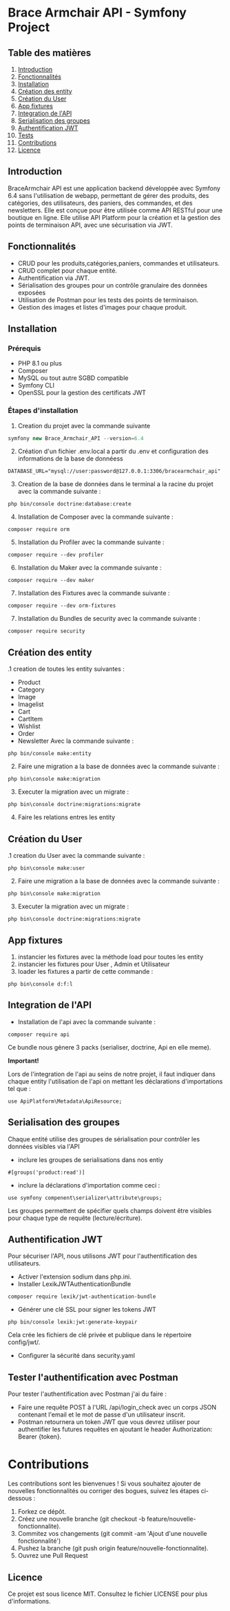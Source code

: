 # Brace Armchair API - Symfony Project 
## Table des matières
1. [Introduction](https://github.com/caatwomann69700/Brace-Armchair-API---Symfony-Project/tree/main?tab=readme-ov-file#introduction)
2. [Fonctionnalités](https://github.com/caatwomann69700/Brace-Armchair-API---Symfony-Project/tree/main?tab=readme-ov-file#introduction)
3. [Installation](https://github.com/caatwomann69700/Brace-Armchair-API---Symfony-Project/tree/main?tab=readme-ov-file#introduction)
4. [Création des entity](https://github.com/caatwomann69700/Brace-Armchair-API---Symfony-Project/tree/main?tab=readme-ov-file#introduction)
5. [Création du User](https://github.com/caatwomann69700/Brace-Armchair-API---Symfony-Project/tree/main?tab=readme-ov-file#introduction)
5. [App fixtures](https://github.com/caatwomann69700/Brace-Armchair-API---Symfony-Project/tree/main?tab=readme-ov-file#introduction)
5. [Integration de l'API](https://github.com/caatwomann69700/Brace-Armchair-API---Symfony-Project/tree/main?tab=readme-ov-file#introduction)
5. [Serialisation des groupes](https://github.com/caatwomann69700/Brace-Armchair-API---Symfony-Project/tree/main?tab=readme-ov-file#introduction)
5. [Authentification JWT](https://github.com/caatwomann69700/Brace-Armchair-API---Symfony-Project/tree/main?tab=readme-ov-file#introduction)
6. [Tests](https://github.com/caatwomann69700/Brace-Armchair-API---Symfony-Project/tree/main?tab=readme-ov-file#introduction)
7. [Contributions](https://github.com/caatwomann69700/Brace-Armchair-API---Symfony-Project/tree/main?tab=readme-ov-file#introduction)
8. [Licence](https://github.com/caatwomann69700/Brace-Armchair-API---Symfony-Project/tree/main?tab=readme-ov-file#introduction)
## Introduction 
BraceArmchair API est une application backend développée avec Symfony 6.4 sans l'utilisation de webapp, permettant de gérer des produits, des catégories, des utilisateurs, des paniers, des commandes, et des newsletters. Elle est conçue pour être utilisée comme API RESTful pour une boutique en ligne. Elle utilise API Platform pour la création et la gestion des points de terminaison API, avec une sécurisation via JWT.
## Fonctionnalités
+ CRUD pour les produits,catégories,paniers, commandes et utilisateurs.
+ CRUD complet pour chaque entité.
+ Authentification via JWT.
+ Sérialisation des groupes pour un contrôle granulaire des données exposées
+ Utilisation de Postman pour les tests des points de terminaison.
+ Gestion des images et listes d'images pour chaque produit.
## Installation
### Prérequis
+ PHP 8.1 ou plus 
+ Composer 
+ MySQL ou tout autre SGBD compatible 
+ Symfony CLI 
+ OpenSSL pour la gestion des certificats JWT 
### Étapes d'installation
1. Creation du projet avec la commande suivante 
```php
symfony new Brace_Armchair_API --version=6.4 
```
2. Création d'un fichier .env.local a partir du .env et configuration des informations de la base de donnéess 
```
DATABASE_URL="mysql://user:password@127.0.0.1:3306/bracearmchair_api"
```
3. Creation de la base de données dans le terminal a la racine du projet avec la commande suivante : 
```
php bin/console doctrine:database:create
```
4. Installation de Composer avec la commande suivante : 
```
composer require orm 
```
5.  Installation du Profiler avec la commande suivante :
```
composer require --dev profiler
````
6. Installation du Maker avec la commande suivante :
```
composer require --dev maker
````
7. Installation des Fixtures avec la commande suivante :
```
composer require --dev orm-fixtures
````
7. Installation du Bundles de security avec la commande suivante :
```
composer require security
````
## Création des entity
.1 creation de toutes les entity suivantes : 
+ Product 
+ Category 
+ Image 
+ Imagelist 
+ Cart
+ CartItem
+ Wishlist 
+ Order 
+ Newsletter 
Avec la commande suivante : 
``` 
php bin/console make:entity 
```
2. Faire une migration a la base de données avec la commande suivante : 
``` 
php bin\console make:migration
```
3. Executer la migration avec un migrate : 
``` 
php bin\console doctrine:migrations:migrate 
```
4. Faire les relations entres les entity 
## Création du User 
.1 creation du User avec la commande suivante : 
```
php bin\console make:user
```
2. Faire une migration a la base de données avec la commande suivante : 
``` 
php bin\console make:migration
```
3. Executer la migration avec un migrate : 
``` 
php bin\console doctrine:migrations:migrate 
```
## App fixtures 
1. instancier les fixtures avec la méthode load pour toutes les entity 
2. instancier les fixtures pour User , Admin et Utilisateur 
3. loader les fixtures a partir de cette commande : 
```
php bin\console d:f:l 
```
## Integration de l'API
+ Installation de l'api avec la commande suivante : 
````
composer require api
````
Ce bundle nous génere 3 packs (serialiser, doctrine, Api en elle meme).

**Important!** 

Lors de l'integration de l'api au seins de notre projet, il faut indiquer dans chaque entity l'utilisation de l'api on mettant les déclarations d'importations tel que : 
````
use ApiPlatform\Metadata\ApiResource;
````
## Serialisation des groupes 
Chaque entité utilise des groupes de sérialisation pour contrôler les données visibles via l'API
+ inclure les groupes de serialisations dans nos entiy
````
#[groups('product:read')]
````
+ inclure la déclarations d'importation comme ceci : 
````
use symfony compenent\serializer\attribute\groups;
````
Les groupes permettent de spécifier quels champs doivent être visibles pour chaque type de requête (lecture/écriture).
## Authentification JWT
Pour sécuriser l'API, nous utilisons JWT pour l'authentification des utilisateurs.
+ Activer l'extension sodium dans php.ini.
+ Installer LexikJWTAuthenticationBundle 
````
composer require lexik/jwt-authentication-bundle
````
+ Générer une clé SSL pour signer les tokens JWT 
````
php bin/console lexik:jwt:generate-keypair
````
Cela crée les fichiers de clé privée et publique dans le répertoire config/jwt/. 
+ Configurer la sécurité dans security.yaml 

## Tester l'authentification avec Postman
Pour tester l'authentification avec Postman j'ai du faire : 
+ Faire une requête POST à l'URL /api/login_check avec un corps JSON contenant l'email et le mot de passe d'un utilisateur inscrit.
+ Postman retournera un token JWT que vous devrez utiliser pour authentifier les futures requêtes en ajoutant le header Authorization: Bearer {token}.
# Contributions 
Les contributions sont les bienvenues ! Si vous souhaitez ajouter de nouvelles fonctionnalités ou corriger des bogues, suivez les étapes ci-dessous : 
1. Forkez ce dépôt.
2. Créez une nouvelle branche (git checkout -b feature/nouvelle-fonctionnalite).
3. Commitez vos changements (git commit -am 'Ajout d'une nouvelle fonctionnalité')
4. Pushez la branche (git push origin feature/nouvelle-fonctionnalite).
5. Ouvrez une Pull Request
## Licence 
Ce projet est sous licence MIT. Consultez le fichier LICENSE pour plus d'informations. 

